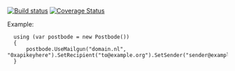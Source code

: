[![Build status](https://ci.appveyor.com/api/projects/status/g3jejovi6b262u2f?svg=true)](https://ci.appveyor.com/project/matthijsbreemans/postbode) [![Coverage Status](https://coveralls.io/repos/github/matthijsbreemans/Postbode/badge.svg?branch=master)](https://coveralls.io/github/matthijsbreemans/Postbode?branch=master)

Example:
```
  using (var postbode = new Postbode())
  {
      postbode.UseMailgun("domain.nl", "0xapikeyhere").SetRecipient("to@example.org").SetSender("sender@example.org").SetSubject("test").SetTextContent("HALLLOOOO").SendAsync();
  }
```